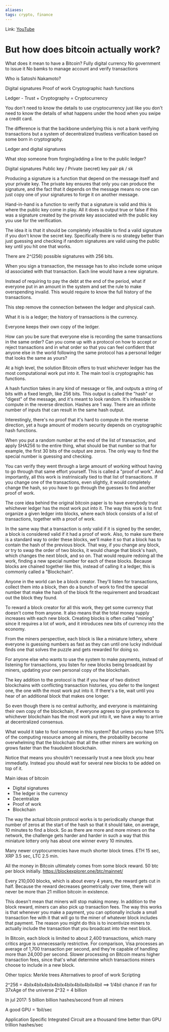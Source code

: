 ```yaml
---
aliases:
tags: crypto, finance
---
```

Link: [YouTube](https://www.youtube.com/watch?v=bBC-nXj3Ng4)

# But how does bitcoin actually work?

What does it mean to have a Bitcoin?
Fully digital currency
No government to issue it
No bamks to manage account and verify transactions

Who is Satoshi Nakamoto?

Digital signatures
Proof of work
Cryptographic hash functions

Ledger - Trust + Cryptography = Cryptocurrency

You don't need to know the details to use cryptocurrency just like you don't need to know the details of what happens under the hood when you swipe a credit card.

The difference is that the backbone underlying this is not a bank verifying transactions but a system of decentralized trustless verification based on some born in cryptography.

Ledger and digital signatures

What stop someone from forging/adding a line to the public ledger?

Digital signatures
Public key / Private (secret) key pair
pk / sk

Producing a signature is a function that depend on the message itself and your private key.
The private key ensures that only you can produce the signature, and the fact that it depends on the message means no one can just copy one of your signatures to forge it on another message.

Hand-in-hand is a function to verify that a signature is valid and this is where the public key come in play. All it does is output true or false if this was a signature created by the private key associated with the public key you use for the verification.

The idea it is that it should be completely infeasible to find a valid signature if you don't know the secret key. Specifically there is no strategy better than just guessing and checking if random signatures are valid using the public key until you hit one that works.

There are 2^(256) possible signatures with 256 bits.

When you sign a transaction, the message has to also include some unique id associated with that transaction. Each line would have a new signature.

Instead of requiring to pay the debt at the end of the period, what if everyone put in an amount in the system and set the rule to make overspending invalid. 
This would require to know the full history of the transactions.

This step remove the connection between the ledger and physical cash.

What it is is a ledger; the history of transactions is the currency.

Everyone keeps their own copy of the ledger.

How can you be sure that everyone else is recording the same transactions in the same order? Can you come up with a protocol on how to accept or reject transactions and in what order so that you can feel confident that anyone else in the world following the same protocol has a personal ledger that looks the same as yours?

At a high level, the solution Bitcoin offers to trust whichever ledger has the most computational work put into it. The main tool is cryptographic has functions.

A hash function takes in any kind of message or file, and outputs a string of bits with a fixed length, like 256 bits. This output is called the "hash" or "digest" of the message, and it's meant to look random. It's infeasible to compute in the reverse direction. Hashes are 1 way. There are an infinite number of inputs that can result in the same hash output.

Interestingly, there's no proof that it's hard to compute in the reverse direction, yet a huge amount of modern security depends on cryptographic hash functions.

When you put a random number at the end of the list of transaction, and apply SHA256 to the entire thing, what should be that number so that for example, the first 30 bits of the output are zeros. The only way to find the special number is guessing and checking.

You can verify they went through a large amount of working without having to go through that same effort yourself. This is called a "proof of work". And importantly, all this work is instrinsically tied to that list of transacitions. If you change one of the transactions, even slightly, it would completely change the hash, so you have to go through the guesses to find another proof of work.

The core idea behind the original bitcoin paper is to have everybody trust whichever ledger has the most work put into it. The way this work is to first organize a given ledger into blocks, where each block consists of a list of transactions, together with a proof of work.

In the same way that a transaction is only valid if it is signed by the sender, a block is considered valid if it had a proof of work. Also, to make sure there is a standard way to order these blocks, we'll make it so that a block has to contain the hash of the previous block. That way, if you change any block, or try to swap the order of two blocks, it would change that block's hash, which changes the next block, and so on. That would require redoing all the work, finding a new special number for each of these blocks. Because blocks are chained together like this, instead of calling it a ledger, this is commonly called a "Blockchain".

Anyone in the world can be a block creator. They'll listen for transactions, collect them into a block, then do a bunch of work to find the special number that make the hash of the block fit the requirement and broadcast out the block they found.

To reward a block creator for all this work, they get some currency that doesn't come from anyone. It also means that the total money supply increases with each new block. Creating blocks is often called "mining" since it requires a lot of work, and it introduces new bits of currency into the economy.

From the miners perspective, each block is like a miniature lottery, where everyone is guessing numbers as fast as they can until one lucky individual finds one that solves the puzzle and gets rewarded for doing so.

For anyone else who wants to use the system to make payments, instead of listening for transactions, you listen for new blocks being broadcast by miners, updating your own personal copy of the blockchain. 

The key addition to the protocol is that if you hear of two distinct blockchains with conflicting transaction histories, you defer to the longest one, the one with the most work put into it. If there's a tie, wait until you hear of an additional block that makes one longer.

So even though there is no central authority, and everyone is maintaining their own copy of the blockchain, if everyone agrees to give preference to whichever blockchain has the most work put into it, we have a way to arrive at decentralized consensus.

What would it take to fool someone in this system? But unless you have 51% of the computing resource among all miners, the probability become overwhelming that the blockchain that all the other miners are working on grows faster than the fraudulent blockchain.

Notice that means you shouldn't necessarily trust a new block you hear immediatly. Instead you should wait for several new blocks to be added on top of it.

Main ideas of bitcoin
* Digital signatures
* The ledger is the currency
* Decentralize
* Proof of work
* Blockchain

The way the actual bitcoin protocol works is to periodically change that number of zeros at the start of the hash so that it should take, on average, 10 minutes to find a block. So as there are more and more miners on the network, the challenge gets harder and harder in such a way that this miniature lottery only has about one winner every 10 minutes.

Many newer cryptocurrencies have much shorter block times. ETH 15 sec, XRP 3.5 sec, LTC 2.5 min.

All the money in Bitcoin ultimately comes from some block reward. 50 btc per block initially.
https://blockexplorer.one/btc/mainnet/

Every 210,000 blocks, which is about every 4 years, the reward gets cut in half. Because the reward decreases geometrically over time, there will never be more than 21 million bitcoin in existence.

This doesn't mean that miners will stop making money. In addition to the block reward, miners can also pick up transaction fees. The way this works is that whenever you make a payment, you can optionally include a small transaction fee with it that will go to the miner of whatever block includes that payment.  The reason you might do this is to incentivize miners to actually include the transaction that you broadcast into the next block.

In Bitcoin, each block is limited to about 2,400 transactions, which many critics argue is unnecessarily restrictive. For comparison, Visa processes an average of 1,700 transaction per second, and they're capable of handling more than 24,000 per second. Slower processing on Bitcoin means higher transaction fees, since that's what determine which transactions miners choose to include in a new block.

Other topics:
Merkle trees
Alternatives to proof of work
Scripting

2^256 = 4bilx4bilx4bilx4bilx4bilx4bilx4bilx4bil 
==> 1/4bil chance if ran for 37xAge of the universe
2^32 = 4 billion

In jul 2017: 5 billion billion hashes/second from all miners

A good GPU = 1bil/sec

Application Specific Integrated Circuit are a thousand time better than GPU
trillion hashes/sec
